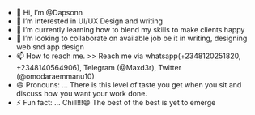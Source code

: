 - 👋 Hi, I’m @Dapsonn
- 👀 I’m interested in UI/UX Design and writing
- 🌱 I’m currently learning how to blend my skills to make clients happy
- 💞️ I’m looking to collaborate on available job be it in writing, designing web snd app design
- 📫 How to reach me. >> Reach me via whatsapp(+2348120251820, +2348140564906), Telegram (@Maxd3r), Twitter (@omodaraemmanu10)
- 😄 Pronouns: ... There is this level of taste you get when you sit and discuss how you want your work done.
- ⚡ Fun fact: ... Chill!!!😄 The best of the best is yet to emerge

<!---
Dapsonn/Dapsonn is a ✨ special ✨ repository because its `README.md` (this file) appears on your GitHub profile.
You can click the Preview link to take a look at your changes.
--->
